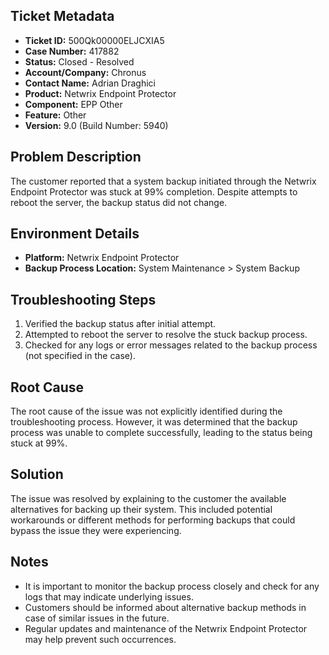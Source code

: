 ## Ticket Metadata
- **Ticket ID:** 500Qk00000ELJCXIA5
- **Case Number:** 417882
- **Status:** Closed - Resolved
- **Account/Company:** Chronus
- **Contact Name:** Adrian Draghici
- **Product:** Netwrix Endpoint Protector
- **Component:** EPP Other
- **Feature:** Other
- **Version:** 9.0 (Build Number: 5940)

## Problem Description
The customer reported that a system backup initiated through the Netwrix Endpoint Protector was stuck at 99% completion. Despite attempts to reboot the server, the backup status did not change.

## Environment Details
- **Platform:** Netwrix Endpoint Protector
- **Backup Process Location:** System Maintenance > System Backup

## Troubleshooting Steps
1. Verified the backup status after initial attempt.
2. Attempted to reboot the server to resolve the stuck backup process.
3. Checked for any logs or error messages related to the backup process (not specified in the case).

## Root Cause
The root cause of the issue was not explicitly identified during the troubleshooting process. However, it was determined that the backup process was unable to complete successfully, leading to the status being stuck at 99%.

## Solution
The issue was resolved by explaining to the customer the available alternatives for backing up their system. This included potential workarounds or different methods for performing backups that could bypass the issue they were experiencing.

## Notes
- It is important to monitor the backup process closely and check for any logs that may indicate underlying issues.
- Customers should be informed about alternative backup methods in case of similar issues in the future.
- Regular updates and maintenance of the Netwrix Endpoint Protector may help prevent such occurrences.